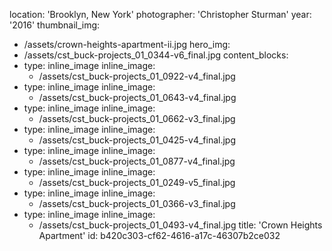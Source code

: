 location: 'Brooklyn, New York'
photographer: 'Christopher Sturman'
year: '2016'
thumbnail_img:
  - /assets/crown-heights-apartment-ii.jpg
hero_img:
  - /assets/cst_buck-projects_01_0344-v6_final.jpg
content_blocks:
  -
    type: inline_image
    inline_image:
      - /assets/cst_buck-projects_01_0922-v4_final.jpg
  -
    type: inline_image
    inline_image:
      - /assets/cst_buck-projects_01_0643-v4_final.jpg
  -
    type: inline_image
    inline_image:
      - /assets/cst_buck-projects_01_0662-v3_final.jpg
  -
    type: inline_image
    inline_image:
      - /assets/cst_buck-projects_01_0425-v4_final.jpg
  -
    type: inline_image
    inline_image:
      - /assets/cst_buck-projects_01_0877-v4_final.jpg
  -
    type: inline_image
    inline_image:
      - /assets/cst_buck-projects_01_0249-v5_final.jpg
  -
    type: inline_image
    inline_image:
      - /assets/cst_buck-projects_01_0366-v3_final.jpg
  -
    type: inline_image
    inline_image:
      - /assets/cst_buck-projects_01_0493-v4_final.jpg
title: 'Crown Heights Apartment'
id: b420c303-cf62-4616-a17c-46307b2ce032

